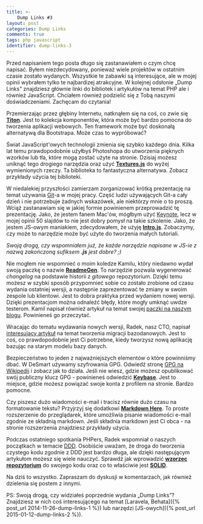 ```yaml
---
title: >-
    Dump Links #3
layout: post
categories: Dump Links
comments: true
tags: php javascript
identifier: dump-links-3
---
```


Przed napisaniem tego posta długo się zastanawiałem o czym chcę napisać. Byłem niezdecydowany, ponieważ wiele
projektów w ostatnim czasie zostało wydanych. Wszystkie te zabawki są interesujące, ale w mojej opinii wybrałem tylko
te najbardizej atrakcyjne. W kolejnej odsłonie „Dump Links” znajdziesz głównie linki do bibliotek i artykułów 
na temat PHP ale i również JavaScript. Chciałem również podzielić się z Tobą naszymi doświadczeniami. Zachęcam do czytania! 

Przemierzając przez głębiny Internetu, natknąłem się na coś, co zwie się [**Titon**](http://titon.io/en). 
Jest to kolekcja komponentów, która może być bardzo pomocna do tworzenia aplikacji webowych. Ten framework może być 
doskonałą alternatywą dla Bootstrapa. Może czas to wypróbować?

Świat JavaScript'owych technologii zmienia się szybko każdego dnia. Kilka lat temu prawdopodobnie użyłbyś Photoshopa
do utworzenia pięknych wzorków lub tła, które mogą zostać użyte na stronie. Dzisiaj możesz uniknąć tego drogiego narzędzia
oraz użyć [**Textures.js**](http://riccardoscalco.github.io/textures/) do wyżej wymienionych rzeczy. 
Ta biblioteka to fantastyczna alternatywa. Zobacz przykłady użycia tej biblioteki.

W niedalekiej przyszłości zamierzam zorganizować krótką prezentację na temat używania [Git](https://git-scm.com/)-a w mojej pracy. 
Część ludzi używających Git-a cały dzień i nie potrzebuje żadnych wskazówek, ale niektórzy mnie o to proszą. Wciąż zastanawiam się 
w jakiej formie powinienem przeprowadzić tę prezentację. Jako, że jestem fanem Mac'ów, mógłbym użyć 
[Keynote](https://www.apple.com/mac/keynote/), lecz w mojej opinii 50 slajdów to nie jest dobry pomysł na takie szkolenie.
Jako, że jestem JS-owym maniakiem, zdecydowałem, że użyję [**Intro.js**](http://usablica.github.io/intro.js/). 
Zobaczymy, czy może to narzędzie może być użyte do tworzenia małych tutoriali.

*Swoją drogą, czy wspomniałem już, że każde narzędzie napisane w JS-ie z nazwą zakończoną sufiksem **.js** jest dobre? ;)*

Nie mogłem nie wspomnieć o moim koledze Kamilu, który niedawno wydał swoją paczkę o nazwie [**ReadmeGen**](https://github.com/fojuth/readmegen). 
To narzędzie pozwala wygenerować *changelog* na podstawie historii z *gitowego* repozytorium. 
Dzięki temu możesz w szybki sposób przypomnieć sobie co zostało zrobione od czasu wydania ostatniej wersji, 
a następnie zaprezentować te zmiany w swoim zespole lub klientowi. Jest to dobra praktyka przed wydaniem nowej wersji.
Dzięki prezentacjom można odnaleźć błędy, które mogły umknąć uwdze testerom. Kamil napisał również artykuł na temat swojej 
[paczki na naszym blogu](http://desmart.com/blog/generate-your-projects-changelog-from-commit-messages). Powinieneś go przeczytać.

Wracając do tematu wydawania nowych wersji, Radek, nasz CTO, napisał [interesujący artykuł](http://desmart.com/blog/five-things-to-make-data-migration-easier) na temat tworzenia migracji
bazodanowych. Jest to coś, co prawdopodobnie jest 
Ci potrzebne, kiedy tworzysz nową aplikację bazując na starym modelu bazy danych.

Bezpieczeństwo to jeden z najważniejszych elementów o które powinniśmy dbać. W DeSmart używamy szyfrowania GPG.
Odwiedź stronę [GPG na Wikipedii](https://en.wikipedia.org/wiki/GNU_Privacy_Guard) i zobacz jak to działa. 
Jeśli nie wiesz, gdzie możesz opublikować swój publiczny klucz GPG - powinieneś odwiedzić [**Keybase**](https://keybase.io/). 
Jest to miejsce, gdzie możesz powiązać swoje konta z profilem na stronie. Bardzo pomocne.

Czy piszesz dużo wiadomości e-mail i tracisz równie dużo czasu na formatowanie tekstu? Przyjrzyj się dodatkowi 
[**Markdown Here**](http://markdown-here.com/). To proste rozszerzenie do przeglądarek, które umożliwia pisanie wiadomości 
e-mail zgodnie ze składnią markdown. 
Jeśli składnia markdown jest Ci obca - na stronie rozszerzenia znajdziesz przykłady użycia.

Podczas ostatniego spotkania PHPers, Radek wspomniał o naszych początkach w temacie [DDD](http://www.slideshare.net/RadosawMejer/duct-taping-ddd). 
Osobiście uważam, że droga do tworzenia czystego kodu zgodnie z DDD jest bardzo długa, ale dzięki następującym artykułom 
możesz się wiele nauczyć. Sprawdź jak wprowadzić [**wzorzec repozytorium**](http://shawnmc.cool/the-repository-pattern) do swojego kodu 
oraz co to właściwie jest [**SOLID**](https://scotch.io/bar-talk/s-o-l-i-d-the-first-five-principles-of-object-oriented-design).

Na dziś to wszystko. Zapraszam do dyskusji w komentarzach, jak również dzielenia się postem z innymi.

PS: Swoją drogą, czy widziałeś poprzednie wydania „Dump Links”? Znajdziesz w nich coś interesującego na temat 
[Laravela, Behata]({% post_url 2014-11-26-dump-links-1 %}) 
lub narzędzi [JS-owych]({% post_url 2015-01-12-dump-links-2 %}).
